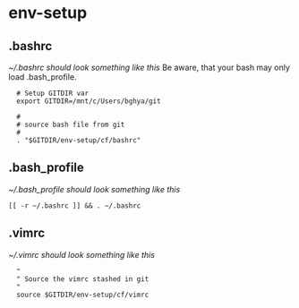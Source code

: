 # env-setup
## .bashrc
_~/.bashrc should look something like this_
Be aware, that your bash may only load .bash_profile.
```
  # Setup GITDIR var
  export GITDIR=/mnt/c/Users/bghya/git

  #
  # source bash file from git
  #
  . "$GITDIR/env-setup/cf/bashrc"
```
## .bash_profile
_~/.bash_profile should look something like this_
```
[[ -r ~/.bashrc ]] && . ~/.bashrc
```
## .vimrc
_~/.vimrc should look something like this_
```
  "
  " Source the vimrc stashed in git
  "
  source $GITDIR/env-setup/cf/vimrc
```
